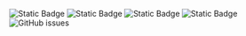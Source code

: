 ![Static Badge](https://img.shields.io/badge/blacklists-60-000000) ![Static Badge](https://img.shields.io/badge/blacklisted-2791348-cc0000) ![Static Badge](https://img.shields.io/badge/whitelisted-2245-00CC00) ![Static Badge](https://img.shields.io/badge/streaming_blacklist-28107-000000) ![GitHub issues](https://img.shields.io/github/issues/fabriziosalmi/blacklists)
